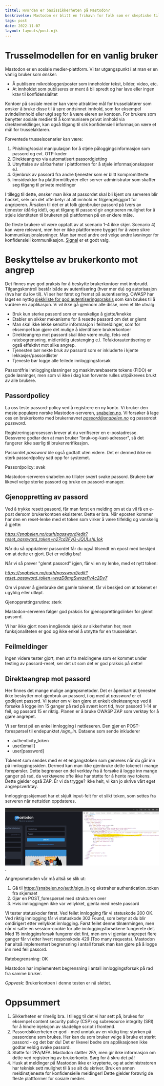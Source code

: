 ```yaml
---
tittel: Hvordan er basissikkerheten på Mastodon?
beskrivelse: Mastodon er blitt en frihavn for folk som er skeptiske til utviklingen av Twitter etter Elon Musk tok over. Vi ser på sikkerheten til plattformen.
tags: post
date: 2022-11-07
layout: layouts/post.njk
---
```

# Trusselmodellen for en vanlig bruker
Mastodon er en sosiale medier-plattform. Vi tar utgangspunkt i at man er en vanlig bruker som ønsker: 

- Å publisere mikroblogger/poster som inneholder tekst, bilder, video, etc. 
- At innholdet som publiseres er ment å bli spredt og har lave eller ingen krav til konfidensialitet

Kontoer på sosiale medier kan være attraktive mål for trusselaktører som ønsker å bruke disse til å spre ondsinnet innhold, som for eksempel svindelinnhold eller utgi seg for å være eieren av kontoen. 
For brukere som benytter sosiale medier til å kommunisere privat innhold via direktemeldlinger, kan også tilgang til slik konfidensiell informasjon være et mål for trusselaktøren. 

Forventede trusselscenarier kan være: 

1. Phishing/sosial manipulasjon for å stjele påloggingsinformasjon som passord og evt. OTP-koder
2. Direkteangrep via automatisert passordgjetting
3. Utnyttelse av sårbarheter i plattformen for å stjele informasjonskapser e.l. 
4. Gjenbruk av passord fra andre tjenester som er blitt kompromitterte 
5. Innsideaktør fra plattformtilbyder eller server-administrator som skaffer seg tilgang til private meldinger

I tillegg til dette, ønsker man ikke at passordet skal bli kjent om serveren blir hacket, selv om det ofte betyr at alt innhold er tilgjengeliggjort for angriperen.
Årsaken til det er at folk gjenbruker passord på tvers av tjenester (dårlig idé!), og at tilgang til passord gir angriperen mulighet for å stjele identiteten til 
brukeren på plattformen på en enklere måte.

De fleste brukere vil være opptatt av at scenario 1-4 ikke skjer. Scenario 4) kan være relevant, men her er ikke plattformene bygget for å være sikre kommunikasjonsløsninger. Man bør med andre ord velge andre løsninger for konfidensiell kommunikasjon. [Signal](https://signal.org/nb/) er et godt valg.

# Beskyttelse av brukerkonto mot angrep
Det finnes mye god praksis for å beskytte brukerkontoer mot innbrudd. Tilgangskontroll består både av autentisering (hver mer du) og autorisasjon (hva har du lov til). Vi ser her først og fremst på autentisering.
OWASP har laget en nyttig [sjekkliste for god autentiseringspraksis](https://cheatsheetseries.owasp.org/cheatsheets/Authentication_Cheat_Sheet.html) som kan brukes til å vurdere en applikasjon. Vi vil ikke gå gjennom
alle disse, men et lite utvalg: 

- Bruk kun sterke passord som er vanskelige å gjette/knekke
- Etabler en sikker mekanisme for å resette passord om det er glemt
- Man skal ikke lekke sensitiv informasjon i feilmeldinger, som for eksempel kan gjøre det mulige å identifisere brukerkontoer
- Direkteangrep mot passord skal ikke være mulig, feks ved ratebegrensning, midlertidig utestenging e.l. Tofaktorautentisering er også effektivt mot slike angrep.
- Tjenesten bør nekte bruk av passord som er inkluderte i kjente lekkasjer/passordlister
- Tjeneste bør logge alle feilede innloggingsforsøk

Passordfrie innloggingsløsninger og maskinvarebaserte tokens (FIDO) er gode løsninger, men som vi ikke i dag kan forvente rulles ut/påkreves brukt av alle brukere.

## Passordpolicy
La oss teste passord-policy ved å registrere en ny konto. Vi bruker den meste populære norske Mastodon-serveren, [snabelen.no](https://snabelen.no).
Vi forsøker å lage oss en brukerkonto med brukernavnet *passord@snabelen.no* og passordet *password*. 

Registreringsprosessen krever at du verifiserer en e-postadresse. Dessverre godtar den at man bruker "bruk-og-kast-adresser", så det fungerer ikke særlig til brukerverifikasjon.

Passordet *password* ble også godtatt uten videre. Det er dermed ikke en sterk passordpolicy satt opp for systemet. 

<div class="notification is-danger">
<p class="title">Passordpolicy: svak</p>
<p>Mastodon-serveren snabelen.no tillater svært svake passord. Brukere bør likevel velge sterke passord og bruke en passord-manager. </p>
</div>

## Gjenoppretting av passord
Ved å trykke resett passord, får man først en melding om at du vil få en e-post dersom brukerkontoen eksisterer. Dette er bra. Når eposten kommer har den en reset-lenke med et token som virker å være tilfeldig og vanskelig å gjette: 

*https://snabelen.no/auth/password/edit?reset_password_token=n27cd2FyQ-JQULshL1ok*

Når du så oppdaterer passordet får du også tilsendt en epost med beskjed om at dette er gjort. Det er veldig bra! 

Når vi så prøver "glemt passord" igjen, får vi en ny lenke, med et nytt token: 

*https://snabelen.no/auth/password/edit?reset_password_token=wvzD8mgSwvzeFv4c2Dv7*

Om vi prøver å gjenbruke det gamle tokenet, får vi beskjed om at tokenet er ugyldig eller utløpt. 

<div class="notification is-success">
<p class="title">Gjenopprettingsrutine: sterk</p>
<p>Mastodon-serveren følger god praksis for gjenopprettingslinker for glemt passord.</p>
</div>
Vi har ikke gjort noen inngående sjekk av sikkerheten her, men funksjonaliteten er god og ikke enkel å utnytte for en trusselaktør.

## Feilmeldinger
Ingen videre tester gjort, men ut fra meldingene som er kommet under testing av passord-reset, ser det ut som det er god praksis på dette!

## Direkteangrep mot passord
Her finnes det mange mulige angrepsmetoder. Det er åpenbart at tjenesten ikke 
beskytter mot gjenbruk av passord, i og med at *password* er et godkjent passord. 
Vi tester om vi kan gjøre et enkelt direkteangrep ved å forsøke å logge inn 15 ganger på rad på svært kort tid, hvor passord 1-14 er feil, og passord 15 er riktig. Planen er å bruke OWASP ZAP som verktøy for å gjøre angrepet.

Vi ser først på en enkel innlogging i nettleseren. Den gjør en POST-forespørsel til endepunktet */sign_in*. Dataene som sende inkluderer

- authenticity_token
- user[email]
- user[password]

Tokenet som sendes med er et engangstoken som genreres når du går inn på 
innloggingssiden. Dermed kan man ikke gjenbruke dette tokenet i mange forepørsler. 
Dette begrenser en del verktøy fra å forsøke å logge inn mange ganger på rad, da 
verktøyene ofte ikke har støtte for å hente nye tokens. Dette gjelder også ZAP. Er vi da trygge? Ikke helt, vi kan jo skrive vårt eget angrepsverktøy.

Innloggingsskjemaet har et skjult input-felt for et slikt token, som settes fra 
serveren når nettsiden oppdateres.

![skjermdump av innlogging med dev tools som viser behov for token](/img/authtoken_signin.png).

Angrepsmetoden vår må altså se slik ut: 

1. Gå til https://snabelen.no/auth/sign_in og ekstraher authentication_token fra skjemaet
2. Gjør en POST_forespørsel med strukturen over
3. Hvis innloggingen ikke var vellykket, gjenta med neste passord

Vi tester statuskoder først. Ved feilet innlogging får vi statuskode 200 OK. Ved riktig innlogging får vi statuskode 302 Found, som betyr at du blir omdirigert etter vellykket innlogging. Først feilet denne tilnærmingen, men når vi satte en session-cookie for alle innloggingsforsøkene fungerete det. Med 15 innlogginsforsøk fungerer det fint, men om vi gjentar angrepet flere ganger 
får vi etter hvert responskode 429 (Too many requests). Mastodon har altså 
implementert begrensning i antall forsøk man kan gjøre på å logge inn med feil passord.

<div class="notification is-success">
<p class="title">Ratebegrensning: OK</p>
<p>Mastodon har implementert begrensning i antall innloggingsforsøk på rad fra 
samme bruker.</p>
</div>

*Oppvask*: Brukerkontoen i denne testen er nå slettet. 

# Oppsummert
1. Sikkerheten er rimelig bra. I tillegg til det vi har sett på, brukes for eksempel content security policy (CSP) og subresource integrity (SRI) for å hindre injeksjon av skadelige script i frontend. 
2. Passordsikkerheten er god - med unntak av en viktig ting: styrken på passordene som brukes. Her kan du som bruker velge å bruke et sterkt passord - og det bør du! Det er likevel bedre om applikasjonen ikke godtar veldig svake passord. 
3. Støtte for 2FA/MFA. Mastodon støtter 2FA, men gir ikke informasjon om dette ved registrering av brukerkonto. Sørg for å skru det på!
4. Husk at meldinger på Mastodon ikke er krypterte, og at administratoren har teknisk sett mulighet til å se alt du skriver. Bruk en annen meldinstjeneste for konfidensielle meldinger! Dette gjelder forøvrig de fleste plattformer for sosiale medier. 

